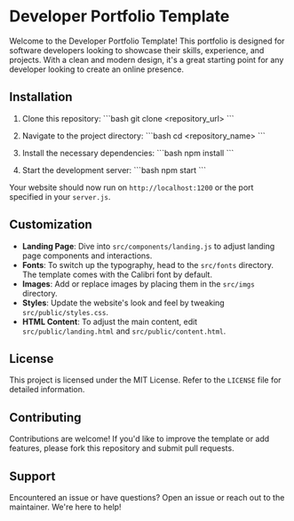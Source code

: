 # Developer Portfolio Template

Welcome to the Developer Portfolio Template! This portfolio is designed for software developers looking to showcase their skills, experience, and projects. With a clean and modern design, it's a great starting point for any developer looking to create an online presence.

## Installation

1. Clone this repository:
\```bash
git clone <repository_url>
\```

2. Navigate to the project directory:
\```bash
cd <repository_name>
\```

3. Install the necessary dependencies:
\```bash
npm install
\```

4. Start the development server:
\```bash
npm start
\```

Your website should now run on `http://localhost:1200` or the port specified in your `server.js`.

## Customization

- **Landing Page**: Dive into `src/components/landing.js` to adjust landing page components and interactions.
- **Fonts**: To switch up the typography, head to the `src/fonts` directory. The template comes with the Calibri font by default.
- **Images**: Add or replace images by placing them in the `src/imgs` directory.
- **Styles**: Update the website's look and feel by tweaking `src/public/styles.css`.
- **HTML Content**: To adjust the main content, edit `src/public/landing.html` and `src/public/content.html`.

## License

This project is licensed under the MIT License. Refer to the `LICENSE` file for detailed information.

## Contributing

Contributions are welcome! If you'd like to improve the template or add features, please fork this repository and submit pull requests.

## Support

Encountered an issue or have questions? Open an issue or reach out to the maintainer. We're here to help!
